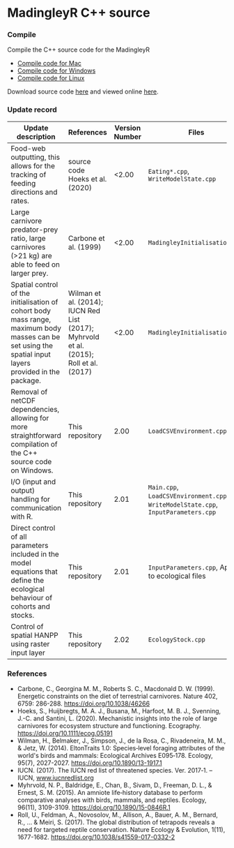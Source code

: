 # MadingleyR C++ source

### Compile
Compile the C++ source code for the  MadingleyR

* [Compile code for Mac](./CompileMac.md)
* [Compile code for Windows](./CompileWindows.md)
* [Compile code for Linux](./CompileLinux.md)

Download source code [here](https://github.com/MadingleyR/MadingleyR/archive/master.zip) and viewed online [here](https://github.com/MadingleyR/MadingleyR/tree/master/SourceCode).

### Update record

Update description | References | Version Number | Files
--- | --- | --- | ---
Food-web outputting, this allows for the tracking of feeding directions and rates. | source code Hoeks et al. (2020) | <2.00 | ```Eating*.cpp```, ```WriteModelState.cpp```
Large carnivore predator-prey ratio, large carnivores (>21 kg) are able to feed on larger prey. | Carbone et al. (1999) | <2.00 | ```MadingleyInitialisation.cpp```
Spatial control of the initialisation of cohort body mass range, maximum body masses can be set using the spatial input layers provided in the package. | Wilman et al. (2014); IUCN Red List (2017); Myhrvold et al. (2015); Roll et al. (2017) |  <2.00 | ```MadingleyInitialisation.cpp```
Removal of netCDF dependencies, allowing for more straightforward compilation of the C++ source code on Windows. | This repository | 2.00 | ```LoadCSVEnvironment.cpp```
I/O (input and output) handling for communication with R. | This repository | 2.01 | ```Main.cpp```, ```LoadCSVEnvironment.cpp```, ```WriteModelState.cpp```, ```InputParameters.cpp```
Direct control of all parameters included in the model equations that define the ecological behaviour of cohorts and stocks. | This repository | 2.01 | ```InputParameters.cpp```, Applies to ecological files
Control of spatial HANPP using raster input layer | This repository | 2.02 | ```EcologyStock.cpp```

### References

- Carbone, C., Georgina M. M., Roberts S. C., Macdonald D. W. (1999). Energetic constraints on the diet of terrestrial carnivores. Nature 402, 6759: 286-288. https://doi.org/10.1038/46266
- Hoeks, S., Huijbregts, M. A. J., Busana, M., Harfoot, M. B. J., Svenning, J.-C. and Santini, L. (2020). Mechanistic insights into the role of large carnivores for ecosystem structure and functioning. Ecography. https://doi.org/10.1111/ecog.05191
- Wilman, H., Belmaker, J., Simpson, J., de la Rosa, C., Rivadeneira, M. M., & Jetz, W. (2014). EltonTraits 1.0: Species‐level foraging attributes of the world's birds and mammals: Ecological Archives E095‐178. Ecology, 95(7), 2027-2027. https://doi.org/10.1890/13-1917.1
- IUCN. (2017). The IUCN red list of threatened species. Ver. 2017‐1. – IUCN, www.iucnredlist.org
- Myhrvold, N. P., Baldridge, E., Chan, B., Sivam, D., Freeman, D. L., & Ernest, S. M. (2015). An amniote life‐history database to perform comparative analyses with birds, mammals, and reptiles. Ecology, 96(11), 3109-3109. https://doi.org/10.1890/15-0846R.1
- Roll, U., Feldman, A., Novosolov, M., Allison, A., Bauer, A. M., Bernard, R., ... & Meiri, S. (2017). The global distribution of tetrapods reveals a need for targeted reptile conservation. Nature Ecology & Evolution, 1(11), 1677-1682. https://doi.org/10.1038/s41559-017-0332-2




